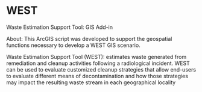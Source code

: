 # WEST
Waste Estimation Support Tool: GIS Add-in

About: This ArcGIS script was developed to support the geospatial functions necessary to develop a WEST GIS scenario.

Waste Estimation Support Tool (WEST): estimates waste generated from remediation and cleanup activities following a radiological incident. WEST can be used to evaluate customized cleanup strategies that allow end-users to evaluate different means of decontamination and how those strategies may impact the resulting waste stream in each geographical locality
